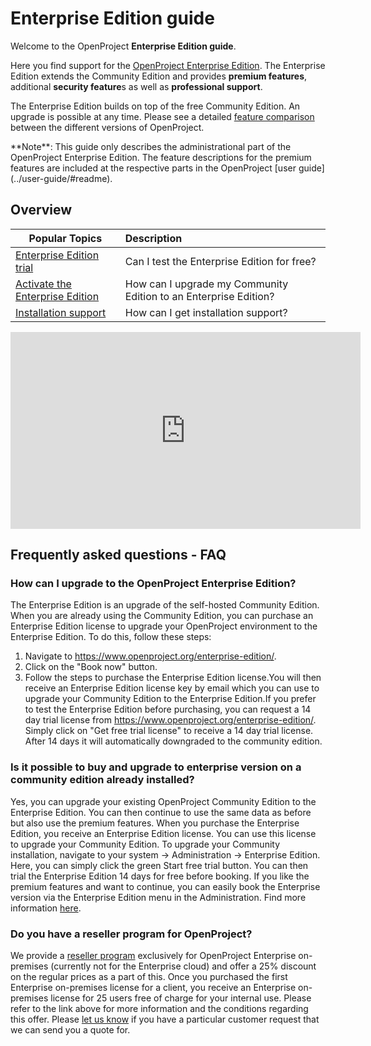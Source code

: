 # Enterprise Edition guide

Welcome to the OpenProject **Enterprise Edition guide**.

Here you find support for the [OpenProject Enterprise Edition](https://www.openproject.org/enterprise-edition/). The Enterprise Edition extends the Community Edition and provides **premium features**, additional **security feature**s as well as **professional support**.

The Enterprise Edition builds on top of the free Community Edition. An upgrade is possible at any time. Please see a detailed [feature comparison](https://www.openproject.org/pricing/#features) between the different versions of OpenProject.

<div class="alert alert-info" role="alert">
**Note**: This guide only describes the administrational part of the OpenProject Enterprise Edition. The feature descriptions for the premium features are included at the respective parts in the OpenProject [user guide](../user-guide/#readme).
</div>

## Overview

| Popular Topics                                               | Description                                                  |
| ------------------------------------------------------------ | :----------------------------------------------------------- |
| [Enterprise Edition trial](enterprise-trial/)                | Can I test the Enterprise Edition for free?                  |
| [Activate the Enterprise Edition](activate-enterprise-edition/) | How can I upgrade my Community Edition to an Enterprise Edition? |
| [Installation support](support)                              | How can I get installation support?                          |

<iframe width="560" height="315" src="https://www.youtube-nocookie.com/embed/YRF_bavXBts" frameborder="0" allow="accelerometer; autoplay; encrypted-media; gyroscope; picture-in-picture" allowfullscreen></iframe>



## Frequently asked questions - FAQ 


### How can I upgrade to the OpenProject Enterprise Edition?

The Enterprise Edition is an upgrade of the self-hosted Community Edition. When you are already using the Community Edition, you can purchase an Enterprise Edition license to upgrade your OpenProject environment to the Enterprise Edition. To do this, follow these steps:

1. Navigate to https://www.openproject.org/enterprise-edition/.
2. Click on the "Book now" button.
3. Follow the steps to purchase the Enterprise Edition license.You will then receive an Enterprise Edition license key by email which you can use to upgrade your Community Edition to the Enterprise Edition.If you prefer to test the Enterprise Edition before purchasing, you can request a 14 day trial license from https://www.openproject.org/enterprise-edition/. Simply click on "Get free trial license" to receive a 14 day trial license. After 14 days it will automatically downgraded to the community edition. 


### Is it possible to buy and upgrade to enterprise version on a community edition already installed?

Yes, you can upgrade your existing OpenProject Community Edition to the Enterprise Edition. You can then continue to use the same data as before but also use the premium features. When you purchase the Enterprise Edition, you receive an Enterprise Edition license. You can use this license to upgrade your Community Edition.
To upgrade your Community installation, navigate to your system -> Administration -> Enterprise Edition. Here, you can simply click the green Start free trial button. You can then trial the Enterprise Edition 14 days for free before booking. If you like the premium features and want to continue, you can easily book the Enterprise version via the Enterprise Edition menu in the Administration. Find more information [here](https://www.openproject.org/enterprise-edition-upgrade-test-free/).


### Do you have a reseller program for OpenProject?

We provide a [reseller program](https://www.openproject.org/reseller-program/) exclusively for OpenProject Enterprise on-premises (currently not for the Enterprise cloud) and offer a 25% discount on the regular prices as a part of this. Once you purchased the first Enterprise on-premises license for a client, you receive an Enterprise on-premises license for 25 users free of charge for your internal use. Please refer to the link above for more information and the conditions regarding this offer.
Please [let us know](mailto:sales@openproject.com) if you have a particular customer request that we can send you a quote for. 
